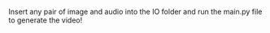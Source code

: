 Insert any pair of image and audio into the IO folder and run the main.py file to generate the video!